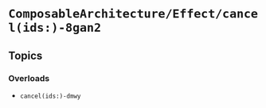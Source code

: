 # ``ComposableArchitecture/Effect/cancel(ids:)-8gan2``

## Topics

### Overloads

- ``cancel(ids:)-dmwy``
